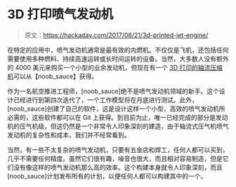 # 3D 打印喷气发动机

> 原文：<https://hackaday.com/2017/06/21/3d-printed-jet-engine/>

在特定的应用中，喷气发动机通常是最有效的内燃机。不仅仅是飞机，还包括任何需要使用多种燃料、持续高速运转或长时间运转的设备。当然，大多数人没有额外的 4000 美元来购买一个小型的业余发动机，但现在有一个 [3D 打印的轴流压缩机](https://hackaday.io/project/21569-3d-printed-axial-compressor,)可以从【noob_sauce】获得。

作为一名航空推进工程师，[noob_sauce]绝不是喷气发动机领域的新手。这个设计已经进行到第四次迭代了，一个工作模型将在月底进行测试。此外，[noob_sauce]创建了自己的软件，这是设计这样一个小型、高效的喷气发动机所必需的，这些软件都可以在 Git 上获得。到目前为止，唯一已经完成的部分是发动机的压气机级，但这仍然是一个非常令人印象深刻的建造，由于轴流式压气机喷气发动机的复杂性和成本，我们并不经常看到。

当然，有一些不太复杂的喷气发动机，只要有五金店和焊工，任何人都可以买到，几乎不需要任何精度。虽然它们很有趣，噪音也很大，而且相对容易制造，但是它们没有像这样的喷气发动机那么高的效率。这个构建本身就令人印象深刻，而且[noob_sauce]计划发布所有的计划，以便任何人都可以构建其中的一个。